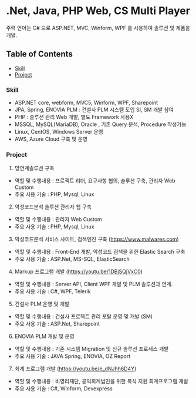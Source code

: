 # .Net, Java, PHP Web, CS Multi Player
주력 언어는 C# 으로 ASP.NET, MVC, Winform, WPF 를 사용하여 솔루션 및 제품을 개발.

## Table of Contents
- [Skill](#Skill)
- [Project](#Project)

### Skill
- ASP.NET core, webform, MVC5, Winform, WPF, Sharepoint
- JPA, Spring, ENOVIA PLM : 건설사 PLM 시스템 도입 SI, SM 개발 참여
- PHP : 솔루션 관리 Web 개발, 별도 Framework 사용X
- MSSQL, MySQL(MariaDB), Oracle , 기존 Query 분석, Procedure 작성가능
- Linux, CentOS, Windows Server 운영
- AWS, Azure Cloud 구축 및 운영

### Project
1. 망연계솔루션 구축
- 역할 및 수행내용 : 프로젝트 리더, 요구사항 협의, 솔루션 구축, 관리자 Web Custom
- 주요 사용 기술 : PHP, Mysql, Linux
2. 악성코드분석 솔루션 관리자 웹 구축
- 역할 및 수행내용 : 관리자 Web Custom
- 주요 사용 기술 : PHP, Mysql, Linux
3. 악성코드분석 서비스 사이트, 검색엔진 구축 (https://www.malwares.com)
- 역할 및 수행내용 : Front-End 개발, 악성코드 검색을 위한 Elastic Search 구축
- 주요 사용 기술 : ASP.Net, MS-SQL, ElasticSearch
4. Markup 프로그램 개발 (https://youtu.be/1DBjSQjVxC0)
- 역할 및 수행내용 : Server API, Client WPF 개발 및 PLM 솔루션과 연계.
- 주요 사용 기술 : C#, WPF, Telerik
5. 건설사 PLM 운영 및 개발
- 역할 및 수행내용 : 건설사 프로젝트 관리 포탈 운영 및 개발 (SM)
- 주요 사용 기술 : ASP.Net, Sharepoint
6. ENOVIA PLM 개발 및 운영
- 역할 및 수행내용 : 기존 시스템 Migration 및 신규 솔루션 프로세스 개발
- 주요 사용 기술 : JAVA Spring, ENOVIA, OZ Report
7. 회계 프로그램 개발 (https://youtu.be/e_dNJhh6D4Y)
- 역할 및 수행내용 : 비영리재단, 공익회계법인을 위한 복식 지원 회계프로그램 개발
- 주요 사용 기술 : C#, Winform, Devexpress
	
